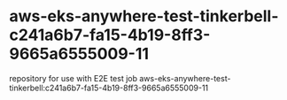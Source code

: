 # aws-eks-anywhere-test-tinkerbell-c241a6b7-fa15-4b19-8ff3-9665a6555009-11
repository for use with E2E test job aws-eks-anywhere-test-tinkerbell:c241a6b7-fa15-4b19-8ff3-9665a6555009-11

